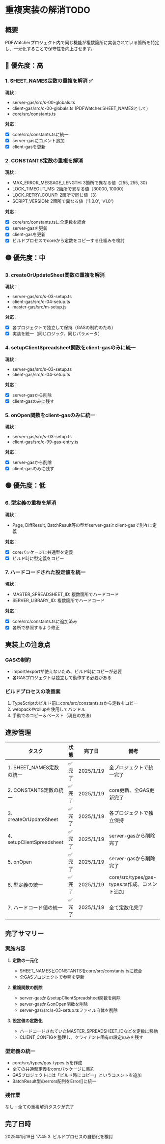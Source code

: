 # 重複実装の解消TODO

## 概要
PDFWatcherプロジェクト内で同じ機能が複数箇所に実装されている箇所を特定し、一元化することで保守性を向上させます。

## 🔴 優先度：高

### 1. SHEET_NAMES定数の重複を解消 ✅
**現状**：
- server-gas/src/s-00-globals.ts
- client-gas/src/c-00-globals.ts (PDFWatcher.SHEET_NAMESとして)
- core/src/constants.ts

**対応**：
- [x] core/src/constants.tsに統一
- [x] server-gasにコメント追加
- [x] client-gasを更新

### 2. CONSTANTS定数の重複を解消
**現状**：
- MAX_ERROR_MESSAGE_LENGTH: 3箇所で異なる値（255, 255, 30）
- LOCK_TIMEOUT_MS: 2箇所で異なる値（30000, 10000）
- LOCK_RETRY_COUNT: 2箇所で同じ値（3）
- SCRIPT_VERSION: 2箇所で異なる値（'1.0.0', 'v1.0'）

**対応**：
- [x] core/src/constants.tsに全定数を統合
- [x] server-gasを更新
- [x] client-gasを更新
- [x] ビルドプロセスでcoreから定数をコピーする仕組みを検討

## 🟡 優先度：中

### 3. createOrUpdateSheet関数の重複を解消
**現状**：
- server-gas/src/s-03-setup.ts
- client-gas/src/c-04-setup.ts
- master-gas/src/m-setup.js

**対応**：
- [x] 各プロジェクトで独立して保持（GASの制約のため）
- [x] 実装を統一（同じロジック、同じパラメータ）

### 4. setupClientSpreadsheet関数をclient-gasのみに統一
**現状**：
- server-gas/src/s-03-setup.ts
- client-gas/src/c-04-setup.ts

**対応**：
- [x] server-gasから削除
- [x] client-gasのみに残す

### 5. onOpen関数をclient-gasのみに統一
**現状**：
- server-gas/src/s-03-setup.ts
- client-gas/src/c-99-gas-entry.ts

**対応**：
- [x] server-gasから削除
- [x] client-gasのみに残す

## 🟢 優先度：低

### 6. 型定義の重複を解消
**現状**：
- Page, DiffResult, BatchResult等の型がserver-gasとclient-gasで別々に定義

**対応**：
- [x] coreパッケージに共通型を定義
- [x] ビルド時に型定義をコピー

### 7. ハードコードされた設定値を統一
**現状**：
- MASTER_SPREADSHEET_ID: 複数箇所でハードコード
- SERVER_LIBRARY_ID: 複数箇所でハードコード

**対応**：
- [x] core/src/constants.tsに追加済み
- [x] 各所で参照するよう修正

## 実装上の注意点

### GASの制約
- import/exportが使えないため、ビルド時にコピーが必要
- 各GASプロジェクトは独立して動作する必要がある

### ビルドプロセスの改善案
1. TypeScriptのビルド前にcore/src/constants.tsから定数をコピー
2. webpackやrollupを使用してバンドル
3. 手動でのコピー＆ペースト（現在の方法）

## 進捗管理

| タスク | 状態 | 完了日 | 備考 |
|--------|------|--------|------|
| 1. SHEET_NAMES定数の統一 | ✅ 完了 | 2025/1/19 | 全プロジェクトで統一完了 |
| 2. CONSTANTS定数の統一 | ✅ 完了 | 2025/1/19 | core更新、全GAS更新完了 |
| 3. createOrUpdateSheet | ✅ 完了 | 2025/1/19 | 各プロジェクトで独立保持 |
| 4. setupClientSpreadsheet | ✅ 完了 | 2025/1/19 | server-gasから削除完了 |
| 5. onOpen | ✅ 完了 | 2025/1/19 | server-gasから削除完了 |
| 6. 型定義の統一 | ✅ 完了 | 2025/1/19 | core/src/types/gas-types.ts作成、コメント追加 |
| 7. ハードコード値の統一 | ✅ 完了 | 2025/1/19 | 全て定数化完了 |

## 完了サマリー

### 実施内容
1. **定数の一元化**
   - SHEET_NAMESとCONSTANTSをcore/src/constants.tsに統合
   - 全GASプロジェクトで参照を更新

2. **重複関数の削除**
   - server-gasからsetupClientSpreadsheet関数を削除
   - server-gasからonOpen関数を削除
   - server-gas/src/s-03-setup.tsファイル自体を削除

3. **設定値の定数化**
   - ハードコードされていたMASTER_SPREADSHEET_IDなどを定数に移動
   - CLIENT_CONFIGを整理し、クライアント固有の設定のみを残す

### 型定義の統一
- core/src/types/gas-types.tsを作成
- 全ての共通型定義をcoreパッケージに集約
- GASプロジェクトには「ビルド時にコピー」というコメントを追加
- BatchResult型のerrors配列をError[]に統一

### 残作業
なし - 全ての重複解消タスクが完了

## 完了日時
2025年1月19日 17:45
3. ビルドプロセスの自動化を検討
